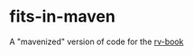 # fits-in-maven
A "mavenized" version of code for the [rv-book](https://github.com/ccol002/rv-book)
